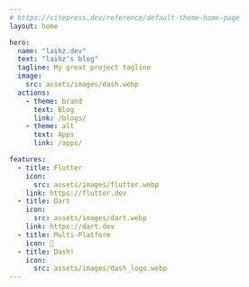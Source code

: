 ```yaml
---
# https://vitepress.dev/reference/default-theme-home-page
layout: home

hero:
  name: "laihz.dev"
  text: "laihz's blog"
  tagline: My great project tagline
  image:
    src: assets/images/dash.webp
  actions:
    - theme: brand
      text: Blog
      link: /blogs/
    - theme: alt
      text: Apps
      link: /apps/

features:
  - title: Flutter
    icon:
      src: assets/images/flutter.webp
    link: https://flutter.dev
  - title: Dart
    icon:
      src: assets/images/dart.webp
    link: https://dart.dev
  - title: Multi-Platform
    icon: 🚀
  - title: Dash!
    icon:
      src: assets/images/dash_logo.webp
---
```


<UserBrand />
<VPTeamMembers size="small" :members="members" style="margin-top:16px" />

<script setup>
  import { VPTeamMembers } from 'vitepress/theme'
  import UserBrand from './components/user-brand.vue'
  const members = [
    {
      avatar: 'https://www.github.com/laiiihz.png',
      name: 'laiiihz',
      title: 'Developer',
      links: [
        { icon: 'github', link: 'https://github.com/laiiihz' },
      ]
    },
    {
      avatar: 'https://github.com/dash-chan.png',
      name: 'dash-chan',
      title: 'Group',
      links: [
        { icon: 'github', link: 'https://github.com/dash-chan' },
      ],
    },
  ]
</script>
